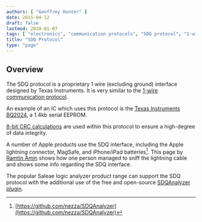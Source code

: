 ```yaml
---
authors: [ "Geoffrey Hunter" ]
date: 2015-04-12
draft: false
lastmod: 2020-01-07
tags: [ "electronics", "communication protocols", "SDQ protocol", "1-wire", "Texas Instruments", "TI", "CRC", "Apple", "lightning connector" ]
title: "SDQ Protocol"
type: "page"
---
```


## Overview

The SDQ protocol is a proprietary 1 wire (excluding ground) interface designed by Texas Instruments. It is very similar to the [1-wire communication protocol](/electronics/communication-protocols/1-wire-protocol).

An example of an IC which uses this protocol is the [Texas Instruments BQ2024](http://www.ti.com/lit/ds/symlink/bq2024.pdf), a 1.4kb serial EEPROM.

[8-bit CRC calculations](https://blog.mbedded.ninja/programming/general/crcs-cyclic-redundancy-checks/) are used within this protocol to ensure a high-degree of data integrity.

A number of Apple products use the SDQ interface, including the Apple lightning connector, MagSafe, and iPhone/iPad batteries[^github-sdq-analyzer]. This page by [Ramtin Amin](http://ramtin-amin.fr/tristar.html) shows how one person managed to sniff the lightning cable and shows some info regarding the SDQ interface.

The popular Saleae logic analyzer product range can support the SDQ protocol with the additional use of the free and open-source [SDQAnalyzer plugin](https://github.com/nezza/SDQAnalyzer).

[^github-sdq-analyzer]: [https://github.com/nezza/SDQAnalyzer](https://github.com/nezza/SDQAnalyzer)
